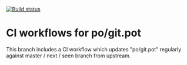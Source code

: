 [![Build status](https://github.com/git-l10n/git-po/actions/workflows/git-pot.yml/badge.svg)](https://github.com/git-l10n/git-po/actions/workflows/git-pot.yml)

CI workflows for po/git.pot
===========================

This branch includes a CI workflow which updates "po/git.pot" regularly
against master / next / seen branch from upstream.
